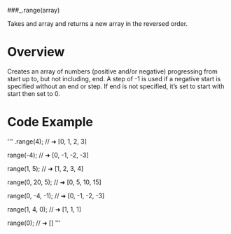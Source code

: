 ###_.range(array)

Takes and array and returns a new array in the reversed order.

# Overview

  Creates an array of numbers (positive and/or negative) progressing from start up to, but not including, end. A step of -1 is used if a negative start is specified without an end or step. If end is not specified, it’s set to start with start then set to 0. 

# Code Example

'''
.range(4);
// ➜ [0, 1, 2, 3]

range(-4);
// ➜ [0, -1, -2, -3]

range(1, 5);
// ➜ [1, 2, 3, 4]

range(0, 20, 5);
// ➜ [0, 5, 10, 15]

range(0, -4, -1);
// ➜ [0, -1, -2, -3]

range(1, 4, 0);
// ➜ [1, 1, 1]

range(0);
// ➜ []
'''
